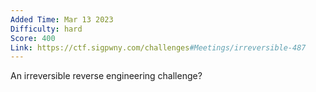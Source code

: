 ```yaml
---
Added Time: Mar 13 2023
Difficulty: hard
Score: 400
Link: https://ctf.sigpwny.com/challenges#Meetings/irreversible-487
---
```

An irreversible reverse engineering challenge?
